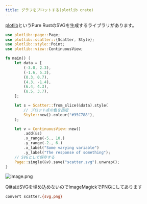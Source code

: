 ```yaml
---
title: グラフをプロットする(plotlib crate)
---
```


[plotlib](https://github.com/milliams/plotlib)というPure RustのSVGを生成するライブラリがあります。

```rust
use plotlib::page::Page;
use plotlib::scatter::{Scatter, Style};
use plotlib::style::Point;
use plotlib::view::ContinuousView;

fn main() {
    let data = [
        (-3.0, 2.3),
        (-1.6, 5.3),
        (0.3, 0.7),
        (4.3, -1.4),
        (6.4, 4.3),
        (8.5, 3.7),
    ];

    let s = Scatter::from_slice(&data).style(
        // プロット点の色を指定
        Style::new().colour("#35C788"),
    );

    let v = ContinuousView::new()
        .add(&s)
        .x_range(-5., 10.)
        .y_range(-2., 6.)
        .x_label("Some varying variable")
        .y_label("The response of something");
    // SVGとして保存する
    Page::single(&v).save("scatter.svg").unwrap();
}
```

![image.png](https://qiita-image-store.s3.ap-northeast-1.amazonaws.com/0/30426/85f0fed6-b37f-01e0-8906-529b22015860.png)

QiitaはSVGを埋め込めないのでImageMagickでPNGにしてあります

```sh
convert scatter.{svg,png}
```

